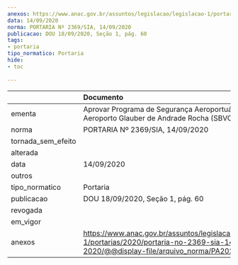 ```yaml
---
anexos: https://www.anac.gov.br/assuntos/legislacao/legislacao-1/portarias/2020/portaria-no-2369-sia-14-09-2020/@@display-file/arquivo_norma/PA2020-2369.pdf
data: 14/09/2020
norma: PORTARIA Nº 2369/SIA, 14/09/2020
publicacao: DOU 18/09/2020, Seção 1, pág. 60
tags:
- portaria
tipo_normatico: Portaria
hide: 
- toc 
 
---
```


|                    | Documento                                                                                                                                            |
|:-------------------|:-----------------------------------------------------------------------------------------------------------------------------------------------------|
| ementa             | Aprovar Programa de Segurança Aeroportuária do Aeroporto Glauber de Andrade Rocha (SBVC).                                                            |
| norma              | PORTARIA Nº 2369/SIA, 14/09/2020                                                                                                                     |
| tornada_sem_efeito |                                                                                                                                                      |
| alterada           |                                                                                                                                                      |
| data               | 14/09/2020                                                                                                                                           |
| outros             |                                                                                                                                                      |
| tipo_normatico     | Portaria                                                                                                                                             |
| publicacao         | DOU 18/09/2020, Seção 1, pág. 60                                                                                                                     |
| revogada           |                                                                                                                                                      |
| em_vigor           |                                                                                                                                                      |
| anexos             | https://www.anac.gov.br/assuntos/legislacao/legislacao-1/portarias/2020/portaria-no-2369-sia-14-09-2020/@@display-file/arquivo_norma/PA2020-2369.pdf |